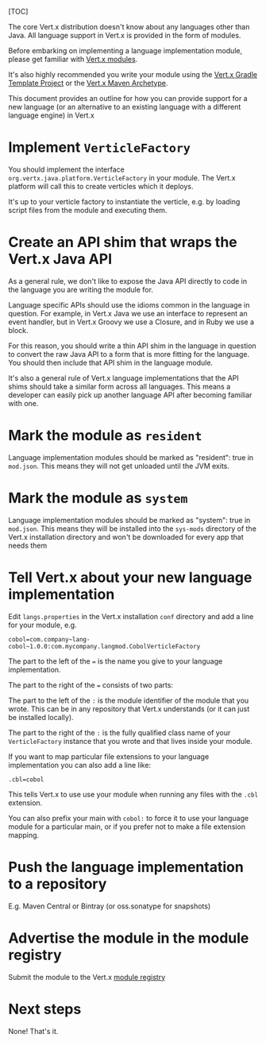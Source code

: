<!--
This work is licensed under the Creative Commons Attribution-ShareAlike 3.0 Unported License.
To view a copy of this license, visit http://creativecommons.org/licenses/by-sa/3.0/ or send
a letter to Creative Commons, 444 Castro Street, Suite 900, Mountain View, California, 94041, USA.
-->

[TOC]

The core Vert.x distribution doesn't know about any languages other than Java. All language support in Vert.x is provided in the form of modules.

Before embarking on implementing a language implementation module, please get familiar with [Vert.x modules](mods_manual.html).

It's also highly recommended you write your module using the [Vert.x Gradle Template Project](gradle_dev.html) or the [Vert.x Maven Archetype](maven_dev.html).

This document provides an outline for how you can provide support for a new language (or an alternative to an existing language with a different language engine) in Vert.x

# Implement `VerticleFactory`

You should implement the interface `org.vertx.java.platform.VerticleFactory` in your module. The Vert.x platform will call this to create verticles which it deploys.

It's up to your verticle factory to instantiate the verticle, e.g. by loading script files from the module and executing them.

# Create an API shim that wraps the Vert.x Java API

As a general rule, we don't like to expose the Java API directly to code in the language you are writing the module for.

Language specific APIs should use the idioms common in the language in question. For example, in Vert.x Java we use an interface to represent an event handler, but in Vert.x Groovy we use a Closure, and in Ruby we use a block.

For this reason, you should write a thin API shim in the language in question to convert the raw Java API to a form that is more fitting for the language. You should then include that API shim in the language module.

It's also a general rule of Vert.x language implementations that the API shims should take a similar form across all languages. This means a developer can easily pick up another language API after becoming familiar with one.

# Mark the module as `resident`

Language implementation modules should be marked as "resident": true in `mod.json`. This means they will not get unloaded until the JVM exits.

# Mark the module as `system`

Language implementation modules should be marked as "system": true in `mod.json`. This means they will be installed into the `sys-mods` directory of the Vert.x installation directory and won't be downloaded for every app that needs them

# Tell Vert.x about your new language implementation

Edit `langs.properties` in the Vert.x installation `conf` directory and add a line for your module, e.g.

    cobol=com.company~lang-cobol~1.0.0:com.mycompany.langmod.CobolVerticleFactory

The part to the left of the `=` is the name you give to your language implementation.

The part to the right of the `=` consists of two parts:

The part to the left of the `:` is the module identifier of the module that you wrote. This can be in any repository that Vert.x understands (or it can just be installed locally).

The part to the right of the `:` is the fully qualified class name of your `VerticleFactory` instance that you wrote and that lives inside your module.

If you want to map particular file extensions to your language implementation you can also add a line like:

    .cbl=cobol

This tells Vert.x to use use your module when running any files with the `.cbl` extension.

You can also prefix your main with `cobol:` to force it to use your language module for a particular main, or if you prefer not to make a file extension mapping.

# Push the language implementation to a repository

E.g. Maven Central or Bintray (or oss.sonatype for snapshots)

# Advertise the module in the module registry

Submit the module to the Vert.x [module registry](http://modulereg.vertx.io)

# Next steps

None! That's it.

